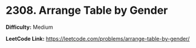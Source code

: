 # 2308. Arrange Table by Gender

**Difficulty:** Medium

**LeetCode Link:** https://leetcode.com/problems/arrange-table-by-gender/

